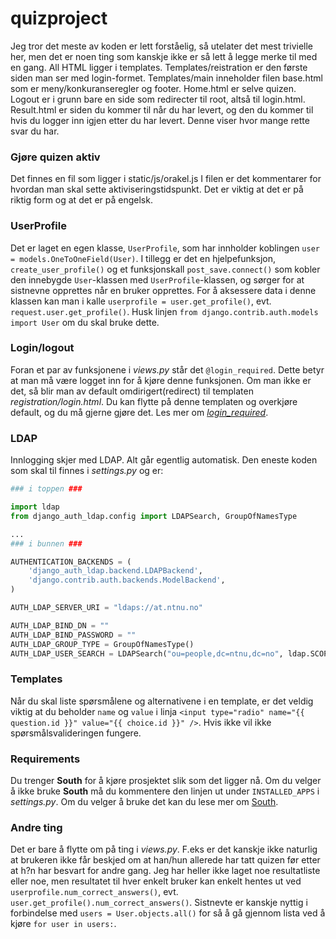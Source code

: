# quizproject

Jeg tror det meste av koden er lett forståelig, så utelater det mest trivielle her, men det er noen ting som kanskje ikke er så lett å legge merke til med en gang.
All HTML ligger i templates. Templates/reistration er den første siden man ser med login-formet. Templates/main inneholder filen base.html som er meny/konkuranseregler og footer. Home.html er selve quizen. Logout er i grunn bare en side som redirecter til root, altså til login.html. Result.html er siden du kommer til når du har levert, og den du kommer til hvis du logger inn igjen etter du har levert. Denne viser hvor mange rette svar du har. 

### Gjøre quizen aktiv
Det finnes en fil som ligger i static/js/orakel.js I filen er det kommentarer for hvordan man skal sette aktiviseringstidspunkt. Det er viktig at det er på riktig form og at det er på engelsk. 


### UserProfile
Det er laget en egen klasse, `UserProfile`, som har innholder koblingen `user = models.OneToOneField(User)`. I tillegg er det en hjelpefunksjon, `create_user_profile()` og et funksjonskall `post_save.connect()` som kobler den innebygde `User`-klassen med `UserProfile`-klassen, og sørger for at sistnevne opprettes når en bruker opprettes. For å aksessere data i denne klassen kan man i kalle `userprofile = user.get_profile()`, evt. `request.user.get_profile()`. Husk linjen `from django.contrib.auth.models import User` om du skal bruke dette.

### Login/logout
Foran et par av funksjonene i *views.py* står det `@login_required`. Dette betyr at man må være logget inn for å kjøre denne funksjonen. Om man ikke er det, så blir man av default omdirigert(redirect) til templaten *registration/login.html*. Du kan flytte på denne templaten og overkjøre default, og du må gjerne gjøre det. Les mer om [*login_required*][1].

### LDAP
Innlogging skjer med LDAP. Alt går egentlig automatisk. Den eneste koden som skal til finnes i *settings.py* og er:

```python
### i toppen ###

import ldap
from django_auth_ldap.config import LDAPSearch, GroupOfNamesType

...
### i bunnen ###

AUTHENTICATION_BACKENDS = (
    'django_auth_ldap.backend.LDAPBackend',
    'django.contrib.auth.backends.ModelBackend',
)

AUTH_LDAP_SERVER_URI = "ldaps://at.ntnu.no"

AUTH_LDAP_BIND_DN = ""
AUTH_LDAP_BIND_PASSWORD = ""
AUTH_LDAP_GROUP_TYPE = GroupOfNamesType()
AUTH_LDAP_USER_SEARCH = LDAPSearch("ou=people,dc=ntnu,dc=no", ldap.SCOPE_SUBTREE, "(uid=%(user)s)")
```

### Templates
Når du skal liste spørsmålene og alternativene i en template, er det veldig viktig at du beholder `name` og `value` i linja `<input type="radio" name="{{ question.id }}" value="{{ choice.id }}" />`. Hvis ikke vil ikke spørsmålsvalideringen fungere.

### Requirements
Du trenger **South** for å kjøre prosjektet slik som det ligger nå. Om du velger å ikke bruke **South** må du kommentere den linjen ut under `INSTALLED_APPS` i *settings.py*. Om du velger å bruke det kan du lese mer om [South][2].

### Andre ting
Det er bare å flytte om på ting i *views.py*. F.eks er det kanskje ikke naturlig at brukeren ikke får beskjed om at han/hun allerede har tatt quizen før etter at h?n har besvart for andre gang. Jeg har heller ikke laget noe resultatliste eller noe, men resultatet til hver enkelt bruker kan enkelt hentes ut ved `userprofile.num_correct_answers()`, evt. `user.get_profile().num_correct_answers()`. Sistnevte er kanskje nyttig i forbindelse med `users = User.objects.all()` for så å gå gjennom lista ved å kjøre `for user in users:`.


[1]: https://docs.djangoproject.com/en/1.2/topics/auth/#the-login-required-decorator
[2]: http://south.readthedocs.org/en/latest/tutorial/part1.html
